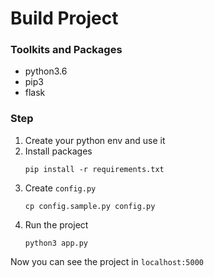 # Build Project

### Toolkits and Packages
- python3.6
- pip3
- flask

### Step
1. Create your python env and use it
2. Install packages
    ```
    pip install -r requirements.txt
    ```
3. Create `config.py`
    ```
    cp config.sample.py config.py
    ```
3. Run the project
    ```
    python3 app.py
    ```

Now you can see the project in `localhost:5000`
